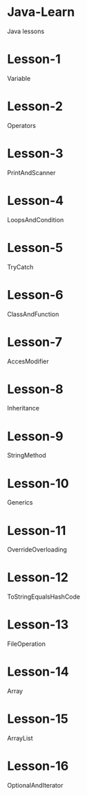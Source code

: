 # Java-Learn
Java lessons


 # Lesson-1 
 Variable
 # Lesson-2 
 Operators
 # Lesson-3 
 PrintAndScanner
 # Lesson-4 
 LoopsAndCondition
 # Lesson-5 
 TryCatch
 # Lesson-6 
 ClassAndFunction
 # Lesson-7 
 AccesModifier
 # Lesson-8 
 Inheritance
 # Lesson-9
 StringMethod
 # Lesson-10
 Generics
 # Lesson-11 
 OverrideOverloading
 # Lesson-12
 ToStringEqualsHashCode
 # Lesson-13 
 FileOperation
 # Lesson-14 
 Array
 # Lesson-15 
 ArrayList
 # Lesson-16 
 OptionalAndIterator
